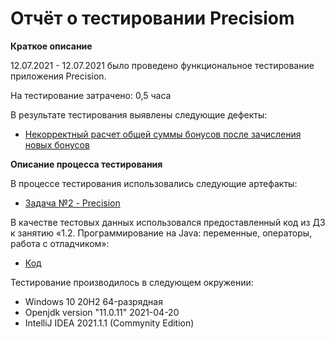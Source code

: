 # Отчёт о тестировании Precisiom

**Краткое описание**

12.07.2021 - 12.07.2021 было проведено функциональное тестирование приложения Precision.

На тестирование затрачено: 0,5 часа

В результате тестирования выявлены следующие дефекты:
* [Некорректный расчет общей суммы бонусов после зачисления новых бонусов](https://github.com/Godse361/Java-2.2/issues/1)


**Описание процесса тестирования**

В процессе тестирования использовались следующие артефакты:
* [Задача №2 - Precision](https://github.com/netology-code/javaqa-homeworks/tree/master/programming#%D0%B7%D0%B0%D0%B4%D0%B0%D1%87%D0%B0-1---money-transfer)


В качестве тестовых данных использовался предоставленный код из ДЗ к занятию «1.2. Программирование на Java: переменные, операторы, работа с отладчиком»:
* [Код](https://github.com/netology-code/javaqa-homeworks/tree/master/programming#%D0%BB%D0%B5%D0%B3%D0%B5%D0%BD%D0%B4%D0%B0-1)

Тестирование производилось в следующем окружении:
* Windows 10 20H2 64-разрядная
* Openjdk version "11.0.11" 2021-04-20
* IntelliJ IDEA 2021.1.1 (Commynity Edition)

